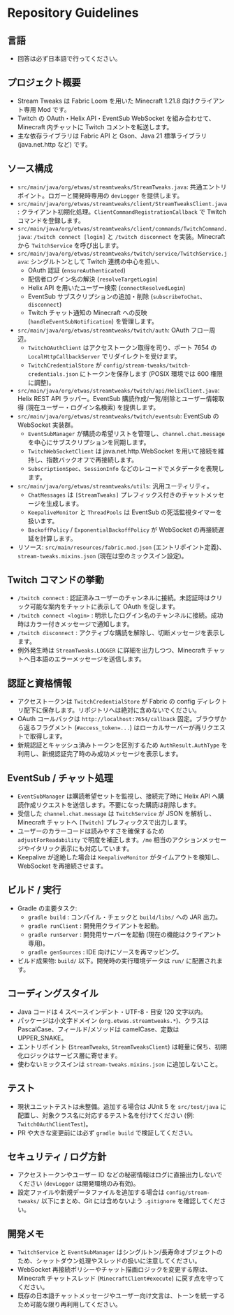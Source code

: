 # Repository Guidelines

## 言語
- 回答は必ず日本語で行ってください。

## プロジェクト概要
- Stream Tweaks は Fabric Loom を用いた Minecraft 1.21.8 向けクライアント専用 Mod です。
- Twitch の OAuth・Helix API・EventSub WebSocket を組み合わせて、Minecraft 内チャットに Twitch コメントを転送します。
- 主な依存ライブラリは Fabric API と Gson、Java 21 標準ライブラリ (java.net.http など) です。

## ソース構成
- `src/main/java/org/etwas/streamtweaks/StreamTweaks.java`: 共通エントリポイント。ロガーと開発時専用の `devLogger` を提供します。
- `src/main/java/org/etwas/streamtweaks/client/StreamTweaksClient.java`: クライアント初期化処理。`ClientCommandRegistrationCallback` で Twitch コマンドを登録します。
- `src/main/java/org/etwas/streamtweaks/client/commands/TwitchCommand.java`: `/twitch connect [login]` と `/twitch disconnect` を実装。Minecraft から `TwitchService` を呼び出します。
- `src/main/java/org/etwas/streamtweaks/twitch/service/TwitchService.java`: シングルトンとして Twitch 連携の中心を担い、
  - OAuth 認証 (`ensureAuthenticated`)
  - 配信者ログイン名の解決 (`resolveTargetLogin`)
  - Helix API を用いたユーザー検索 (`connectResolvedLogin`)
  - EventSub サブスクリプションの追加・削除 (`subscribeToChat`、`disconnect`)
  - Twitch チャット通知の Minecraft への反映 (`handleEventSubNotification`)
  を管理します。
- `src/main/java/org/etwas/streamtweaks/twitch/auth`: OAuth フロー周辺。
  - `TwitchOAuthClient` はアクセストークン取得を司り、ポート 7654 の `LocalHttpCallbackServer` でリダイレクトを受けます。
  - `TwitchCredentialStore` が `config/stream-tweaks/twitch-credentials.json` にトークンを保存します (POSIX 環境では 600 権限に調整)。
- `src/main/java/org/etwas/streamtweaks/twitch/api/HelixClient.java`: Helix REST API ラッパー。EventSub 購読作成/一覧/削除とユーザー情報取得 (現在ユーザー・ログイン名検索) を提供します。
- `src/main/java/org/etwas/streamtweaks/twitch/eventsub`: EventSub の WebSocket 実装群。
  - `EventSubManager` が購読の希望リストを管理し、`channel.chat.message` を中心にサブスクリプションを同期します。
  - `TwitchWebSocketClient` は java.net.http.WebSocket を用いて接続を維持し、指数バックオフで再接続します。
  - `SubscriptionSpec`、`SessionInfo` などのレコードでメタデータを表現します。
- `src/main/java/org/etwas/streamtweaks/utils`: 汎用ユーティリティ。
  - `ChatMessages` は `[StreamTweaks]` プレフィックス付きのチャットメッセージを生成します。
  - `KeepaliveMonitor` と `ThreadPools` は EventSub の死活監視タイマーを扱います。
  - `BackoffPolicy` / `ExponentialBackoffPolicy` が WebSocket の再接続遅延を計算します。
- リソース: `src/main/resources/fabric.mod.json` (エントリポイント定義)、`stream-tweaks.mixins.json` (現在は空のミックスイン設定)。

## Twitch コマンドの挙動
- `/twitch connect` : 認証済みユーザーのチャンネルに接続。未認証時はクリック可能な案内をチャットに表示して OAuth を促します。
- `/twitch connect <login>` : 明示したログイン名のチャンネルに接続。成功時はカラー付きメッセージで通知します。
- `/twitch disconnect` : アクティブな購読を解除し、切断メッセージを表示します。
- 例外発生時は `StreamTweaks.LOGGER` に詳細を出力しつつ、Minecraft チャットへ日本語のエラーメッセージを送信します。

## 認証と資格情報
- アクセストークンは `TwitchCredentialStore` が Fabric の config ディレクトリ配下に保存します。リポジトリへは絶対に含めないでください。
- OAuth コールバックは `http://localhost:7654/callback` 固定。ブラウザから返るフラグメント (`#access_token=...`) はローカルサーバーが再リクエストで取得します。
- 新規認証とキャッシュ済みトークンを区別するため `AuthResult.AuthType` を利用し、新規認証完了時のみ成功メッセージを表示します。

## EventSub / チャット処理
- `EventSubManager` は購読希望セットを監視し、接続完了時に Helix API へ購読作成リクエストを送信します。不要になった購読は削除します。
- 受信した `channel.chat.message` は `TwitchService` が JSON を解析し、Minecraft チャットへ `[Twitch]` プレフィックスで出力します。
- ユーザーのカラーコードは読みやすさを確保するため `adjustForReadability` で明度を補正します。`/me` 相当のアクションメッセージやイタリック表示にも対応しています。
- Keepalive が途絶した場合は `KeepaliveMonitor` がタイムアウトを検知し、WebSocket を再接続させます。

## ビルド / 実行
- Gradle の主要タスク:
  - `gradle build` : コンパイル・チェックと `build/libs/` への JAR 出力。
  - `gradle runClient` : 開発用クライアントを起動。
  - `gradle runServer` : 開発用サーバーを起動 (現在の機能はクライアント専用)。
  - `gradle genSources` : IDE 向けにソースを再マッピング。
- ビルド成果物: `build/` 以下。開発時の実行環境データは `run/` に配置されます。

## コーディングスタイル
- Java コードは 4 スペースインデント・UTF-8・目安 120 文字以内。
- パッケージは小文字ドメイン (`org.etwas.streamtweaks.*`)、クラスは PascalCase、フィールド/メソッドは camelCase、定数は UPPER_SNAKE。
- エントリポイント (`StreamTweaks`, `StreamTweaksClient`) は軽量に保ち、初期化ロジックはサービス層に寄せます。
- 使わないミックスインは `stream-tweaks.mixins.json` に追加しないこと。

## テスト
- 現状ユニットテストは未整備。追加する場合は JUnit 5 を `src/test/java` に配置し、対象クラス名に対応するテスト名を付けてください (例: `TwitchOAuthClientTest`)。
- PR や大きな変更前には必ず `gradle build` で検証してください。

## セキュリティ / ログ方針
- アクセストークンやユーザー ID などの秘密情報はログに直接出力しないでください (`devLogger` は開発環境のみ有効)。
- 設定ファイルや新規データファイルを追加する場合は `config/stream-tweaks/` 以下にまとめ、Git には含めないよう `.gitignore` を確認してください。

## 開発メモ
- `TwitchService` と `EventSubManager` はシングルトン/長寿命オブジェクトのため、シャットダウン処理やスレッドの扱いに注意してください。
- WebSocket 再接続ポリシーやチャット描画ロジックを変更する際は、Minecraft チャットスレッド (`MinecraftClient#execute`) に戻す点を守ってください。
- 既存の日本語チャットメッセージやユーザー向け文言は、トーンを統一するため可能な限り再利用してください。
